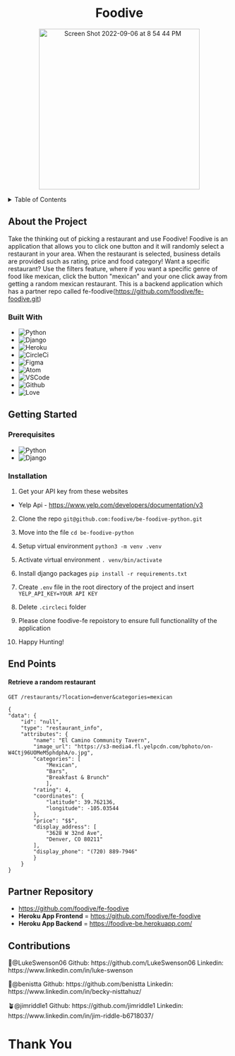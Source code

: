 <h1 align="center">Foodive</h1>
<p align="center">
<img width="364" alt="Screen Shot 2022-09-06 at 8 54 44 PM" src="https://user-images.githubusercontent.com/92293363/188778379-1acef02a-e6be-4505-be9d-2e9d169aea1d.png">
</p>
<details>
<summary> Table of Contents</summary>
<ol>
<li>About the Project</li>
<ul>
<li> Built With </li>
</ul>
<li> Getting Started </li>
<ul>
<li> Prerequisites </li>
<li> Installation </li>
</ul>
<li> EndPoints </li>
<ul>
<li> Partner Repository</li>
</ul>
<ul>
<li> Contributors </li>
</ul>
<li> Thank you </li>
</ol>
</details>

## About the Project
Take the thinking out of picking a restaurant and use Foodive! Foodive is an application that allows you to click one button and it will randomly select a restaurant in your area. When the restaurant is selected, business details are provided such as rating, price and food category! Want a specific restaurant? Use the filters feature, where if you want a specific genre of food like mexican, click the button "mexican" and your one click away from getting a random mexican restaurant. This is a backend application which has a partner repo called fe-foodive(https://github.com/foodive/fe-foodive.git)  

### Built With
- ![Python](https://img.shields.io/badge/Python-3776AB?style=for-the-badge&logo=python&logoColor=white)
- ![Django](https://img.shields.io/badge/Django-092E20?style=for-the-badge&logo=django&logoColor=white)
- ![Heroku](https://img.shields.io/badge/Heroku-430098?style=for-the-badge&logo=heroku&logoColor=white)
- ![CircleCi](https://img.shields.io/badge/circleci-343434?style=for-the-badge&logo=circleci&logoColor=white)
- ![Figma](https://img.shields.io/badge/Figma-F24E1E?style=for-the-badge&logo=figma&logoColor=white)
- ![Atom](https://img.shields.io/badge/Atom-66595C?style=for-the-badge&logo=Atom&logoColor=white)
- ![VSCode](https://img.shields.io/badge/Visual_Studio_Code-0078D4?style=for-the-badge&logo=visual%20studio%20code&logoColor=white)
- ![Github](https://img.shields.io/badge/GitHub-100000?style=for-the-badge&logo=github&logoColor=white)
- ![Love](http://ForTheBadge.com/images/badges/built-with-love.svg)


## Getting Started

### Prerequisites
- ![Python](https://img.shields.io/badge/pythonversion-v3.10.6-blue)
- ![Django](https://img.shields.io/badge/djangoversion-v4.1-blue)

### Installation
1. Get your API key from these websites
- Yelp Api - https://www.yelp.com/developers/documentation/v3

2. Clone the repo
`git@github.com:foodive/be-foodive-python.git`

3. Move into the file
`cd be-foodive-python`

4. Setup virtual environment
`python3 -m venv .venv`

5. Activate virtual environment
`. venv/bin/activate`

6. Install django packages
`pip install -r requirements.txt`

7. Create `.env` file in the root directory of the project and insert `YELP_API_KEY=YOUR API KEY`

8. Delete `.circleci` folder

9. Please clone foodive-fe repoistory to ensure full functionalilty of the application

9. Happy Hunting!

## End Points
#### Retrieve a random restaurant 
```
GET /restaurants/?location=denver&categories=mexican
```

```
{
"data": {
    "id": "null",
    "type": "restaurant_info",
    "attributes": {
        "name": "El Camino Community Tavern",
        "image_url": "https://s3-media4.fl.yelpcdn.com/bphoto/on-W4Ctj96UOMeM5phdphA/o.jpg",
        "categories": [
            "Mexican",
            "Bars",
            "Breakfast & Brunch"
            ],
        "rating": 4,
        "coordinates": {
            "latitude": 39.762136,
            "longitude": -105.03544
        },
        "price": "$$",
        "display_address": [
            "3628 W 32nd Ave",
            "Denver, CO 80211"
        ],
        "display_phone": "(720) 889-7946"
        }
    }
}
```

## Partner Repository
- https://github.com/foodive/fe-foodive
- **Heroku App Frontend**  = https://github.com/foodive/fe-foodive
- **Heroku App Backend** = https://foodive-be.herokuapp.com/

## Contributions
<p>📶@LukeSwenson06 Github: https://github.com/LukeSwenson06 Linkedin: https://www.linkedin.com/in/luke-swenson </p>
<p>🥟@benistta Github: https://github.com/benistta Linkedin: https://www.linkedin.com/in/becky-nisttahuz/ </p>
<p>🪴@jimriddle1 Github: https://github.com/jimriddle1 Linkedin: https://www.linkedin.com/in/jim-riddle-b6718037/ </p>


# Thank You
